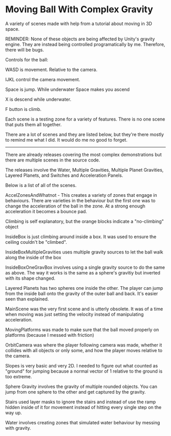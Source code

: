 # Moving Ball With Complex Gravity
A variety of scenes made with help from a tutorial about moving in 3D space.

REMINDER: None of these objects are being affected by Unity's gravity engine. They are instead being controlled programatically by me. Therefore, there will be bugs.

Controls for the ball:

WASD is movement. Relative to the camera.

IJKL control the camera movement.

Space is jump. While underwater Space makes you ascend

X is descend while underwater.

F button is climb.

Each scene is a testing zone for a variety of features. There is no one scene that puts them all together.

There are a lot of scenes and they are listed below, but they're there mostly to remind me what I did. It would do me no good to forget.

___________________________________________________________________________________________________________________________________________________________________________

There are already releases covering the most complex demonstrations but there are multiple scenes in the source code.

The releases involve the Water, Multiple Gravities, Multiple Planet Gravities, Layered Planets, and Switches and Acceleration Panels.

Below is a list of all of the scenes.

AccelZonesAndWhatnot - This creates a variety of zones that engage in behaviours. There are varieties in the behaviour but the first one was to change the acceleration of the ball in the zone. At a strong enough acceleration it becomes a bounce pad. 

Climbing is self explanatory, but the orange blocks indicate a "no-climbing" object

InsideBox is just climbing around inside a box. It was used to ensure the ceiling couldn't be "climbed".

InsideBoxMultipleGravities uses multiple gravity sources to let the ball walk along the inside of the box

InsideBoxOneGravBox involves using a single gravity source to do the same as above. The way it works is the same as a sphere's gravitiy but inverted with its shape changed.

Layered Planets has two spheres one inside the other. The player can jump from the inside ball onto the gravity of the outer ball and back. It's easier seen than explained.

MainScene was the very first scene and is utterly obsolete. It was of a time when moving was just setting the velocity instead of manipulating acceleration.

MovingPlatforms was made to make sure that the ball moved properly on platforms (because I messed with friction)

OrbitCamera was where the player following camera was made, whether it collides with all objects or only some, and how the player moves relative to the camera.

Slopes is very basic and very 2D. I needed to figure out what counted as "ground" for jumping because a normal vector of 1 relative to the ground is too extreme.

Sphere Gravity involves the gravity of multiple rounded objects. You can jump from one sphere to the other and get captured by the gravity.

Stairs used layer masks to ignore the stairs and instead of use the ramp hidden inside of it for movement instead of hitting every single step on the way up.

Water involves creating zones that simulated water behaviour by messing with gravity.
